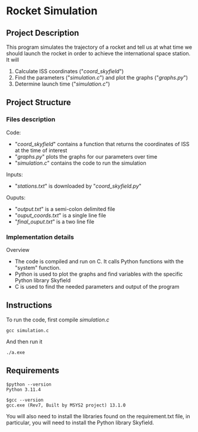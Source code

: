 # Rocket Simulation

## Project Description

This program simulates the trajectory of a rocket and tell us at what time we should launch the rocket in order to achieve the international space station.
It will
1. Calculate ISS coordinates ("*coord_skyfield*")
2. Find the parameters ("*simulation.c*") and plot the graphs ("*graphs.py*")
3. Determine launch time ("*simulation.c*")


## Project Structure

### Files description
Code:
- "*coord_skyfield*" contains a function that returns the coordinates of ISS at the time of interest
- "*graphs.py*" plots the graphs for our parameters over time
- "*simulation.c*" contains the code to run the simulation

Inputs:
- "*stations.txt*" is downloaded by "*coord_skyfield.py*"

Ouputs:
- "*output.txt*" is a semi-colon delimited file
- "*ouput_coords.txt*" is a single line file
- "*final_ouput.txt*" is a two line file

### Implementation details

Overview
- The code is compiled and run on C. It calls Python functions with the "system" function.
- Python is used to plot the graphs and find variables with the specific Python library Skyfield
- C is used to find the needed parameters and output of the program


## Instructions
To run the code, first compile *simulation.c*
```{bash}
gcc simulation.c
```
And then run it

```{bash}
./a.exe
```



## Requirements
```{bash}
$python --version
Python 3.11.4

$gcc --version
gcc.exe (Rev7, Built by MSYS2 project) 13.1.0
```

You will also need to install the libraries found on the requirement.txt file, in particular, you will need to install the Python library Skyfield.



